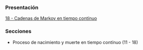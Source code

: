### Presentación

[18 - Cadenas de Markov en tiempo contínuo](https://www.overleaf.com/read/wmkypgnzztdn#38decd)

### Secciones
- Proceso de nacimiento y muerte en tiempo contínuo (11 - 18)